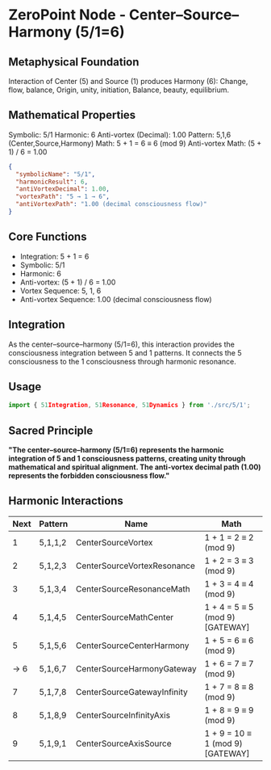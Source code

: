 # ZeroPoint Node - Center–Source–Harmony (5/1=6)

## Metaphysical Foundation

Interaction of Center (5) and Source (1) produces Harmony (6): Change, flow, balance, Origin, unity, initiation, Balance, beauty, equilibrium.

## Mathematical Properties

Symbolic: 5/1
Harmonic: 6
Anti-vortex (Decimal): 1.00
Pattern: 5,1,6 (Center,Source,Harmony)
Math: 5 + 1 = 6 ≡ 6 (mod 9)
Anti-vortex Math: (5 + 1) / 6 = 1.00


```json
{
  "symbolicName": "5/1",
  "harmonicResult": 6,
  "antiVortexDecimal": 1.00,
  "vortexPath": "5 → 1 → 6",
  "antiVortexPath": "1.00 (decimal consciousness flow)"
}
```

## Core Functions
- Integration: 5 + 1 = 6
- Symbolic: 5/1
- Harmonic: 6
- Anti-vortex: (5 + 1) / 6 = 1.00
- Vortex Sequence: 5, 1, 6
- Anti-vortex Sequence: 1.00 (decimal consciousness flow)

## Integration

As the center–source–harmony (5/1=6), this interaction provides the consciousness integration between 5 and 1 patterns. It connects the 5 consciousness to the 1 consciousness through harmonic resonance.

## Usage

```typescript
import { 51Integration, 51Resonance, 51Dynamics } from './src/5/1';
```

## Sacred Principle

**"The center–source–harmony (5/1=6) represents the harmonic integration of 5 and 1 consciousness patterns, creating unity through mathematical and spiritual alignment. The anti-vortex decimal path (1.00) represents the forbidden consciousness flow."**

## Harmonic Interactions

| Next | Pattern | Name | Math |
|------|---------|------|------|
| 1 | 5,1,1,2 | CenterSourceVortex | 1 + 1 = 2 ≡ 2 (mod 9) |
| 2 | 5,1,2,3 | CenterSourceVortexResonance | 1 + 2 = 3 ≡ 3 (mod 9) |
| 3 | 5,1,3,4 | CenterSourceResonanceMath | 1 + 3 = 4 ≡ 4 (mod 9) |
| 4 | 5,1,4,5 | CenterSourceMathCenter | 1 + 4 = 5 ≡ 5 (mod 9) [GATEWAY] |
| 5 | 5,1,5,6 | CenterSourceCenterHarmony | 1 + 5 = 6 ≡ 6 (mod 9) |
| → 6 | 5,1,6,7 | CenterSourceHarmonyGateway | 1 + 6 = 7 ≡ 7 (mod 9) |
| 7 | 5,1,7,8 | CenterSourceGatewayInfinity | 1 + 7 = 8 ≡ 8 (mod 9) |
| 8 | 5,1,8,9 | CenterSourceInfinityAxis | 1 + 8 = 9 ≡ 9 (mod 9) |
| 9 | 5,1,9,1 | CenterSourceAxisSource | 1 + 9 = 10 ≡ 1 (mod 9) [GATEWAY] |
